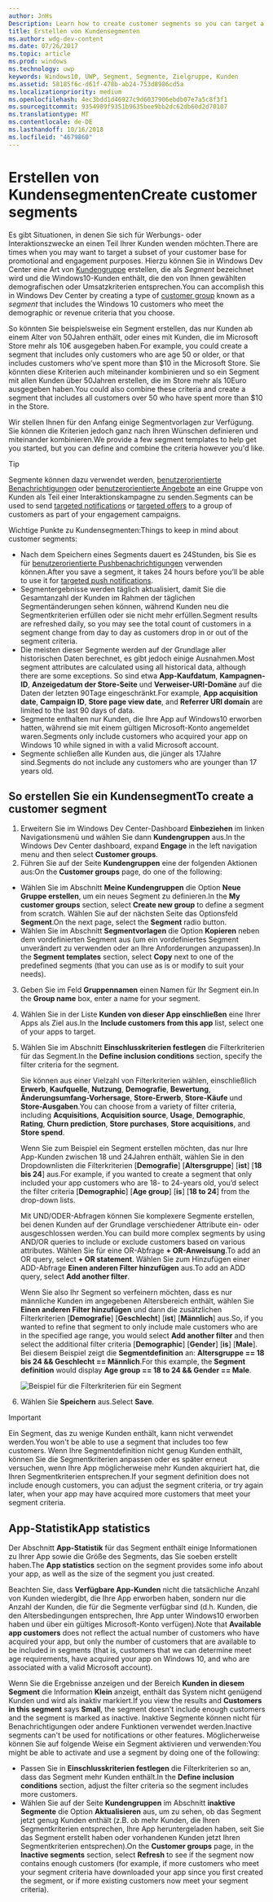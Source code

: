 ```yaml
---
author: JnHs
Description: Learn how to create customer segments so you can target a subset of your customer base for promotional or engagement purposes.
title: Erstellen von Kundensegmenten
ms.author: wdg-dev-content
ms.date: 07/26/2017
ms.topic: article
ms.prod: windows
ms.technology: uwp
keywords: Windows10, UWP, Segment, Segmente, Zielgruppe, Kunden
ms.assetid: 58185f6c-d61f-478b-ab24-753d8986cd5a
ms.localizationpriority: medium
ms.openlocfilehash: 4ec3bdd1d46927c9d6037906ebdb07e7a5c8f3f1
ms.sourcegitcommit: 9354909f9351b9635bee9bb2dc62db60d2d70107
ms.translationtype: MT
ms.contentlocale: de-DE
ms.lasthandoff: 10/16/2018
ms.locfileid: "4679860"
---
```

# <a name="create-customer-segments"></a><span data-ttu-id="d83aa-103">Erstellen von Kundensegmenten</span><span class="sxs-lookup"><span data-stu-id="d83aa-103">Create customer segments</span></span>

<span data-ttu-id="d83aa-104">Es gibt Situationen, in denen Sie sich für Werbungs- oder Interaktionszwecke an einen Teil Ihrer Kunden wenden möchten.</span><span class="sxs-lookup"><span data-stu-id="d83aa-104">There are times when you may want to target a subset of your customer base for promotional and engagement purposes.</span></span> <span data-ttu-id="d83aa-105">Hierzu können Sie in Windows Dev Center eine Art von [Kundengruppe](create-customer-groups.md) erstellen, die als *Segment* bezeichnet wird und die Windows10-Kunden enthält, die den von Ihnen gewählten demografischen oder Umsatzkriterien entsprechen.</span><span class="sxs-lookup"><span data-stu-id="d83aa-105">You can accomplish this in Windows Dev Center by creating a type of [customer group](create-customer-groups.md) known as a *segment* that includes the Windows 10 customers who meet the demographic or revenue criteria that you choose.</span></span>

<span data-ttu-id="d83aa-106">So könnten Sie beispielsweise ein Segment erstellen, das nur Kunden ab einem Alter von 50Jahren enthält, oder eines mit Kunden, die im Microsoft Store mehr als 10€ ausgegeben haben.</span><span class="sxs-lookup"><span data-stu-id="d83aa-106">For example, you could create a segment that includes only customers who are age 50 or older, or that includes customers who’ve spent more than $10 in the Microsoft Store.</span></span> <span data-ttu-id="d83aa-107">Sie könnten diese Kriterien auch miteinander kombinieren und so ein Segment mit allen Kunden über 50Jahren erstellen, die im Store mehr als 10Euro ausgegeben haben.</span><span class="sxs-lookup"><span data-stu-id="d83aa-107">You could also combine these criteria and create a segment that includes all customers over 50 who have spent more than $10 in the Store.</span></span> 

<span data-ttu-id="d83aa-108">Wir stellen Ihnen für den Anfang einige Segmentvorlagen zur Verfügung. Sie können die Kriterien jedoch ganz nach Ihren Wünschen definieren und miteinander kombinieren.</span><span class="sxs-lookup"><span data-stu-id="d83aa-108">We provide a few segment templates to help get you started, but you can define and combine the criteria however you'd like.</span></span>

> [!TIP]
> <span data-ttu-id="d83aa-109">Segmente können dazu verwendet werden, [benutzerorientierte Benachrichtigungen](send-push-notifications-to-your-apps-customers.md) oder [benutzerorientierte Angebote](use-targeted-offers-to-maximize-engagement-and-conversions.md) an eine Gruppe von Kunden als Teil einer Interaktionskampagne zu senden.</span><span class="sxs-lookup"><span data-stu-id="d83aa-109">Segments can be used to send [targeted notifications](send-push-notifications-to-your-apps-customers.md) or [targeted offers](use-targeted-offers-to-maximize-engagement-and-conversions.md) to a group of customers as part of your engagement campaigns.</span></span>

<span data-ttu-id="d83aa-110">Wichtige Punkte zu Kundensegmenten:</span><span class="sxs-lookup"><span data-stu-id="d83aa-110">Things to keep in mind about customer segments:</span></span>
- <span data-ttu-id="d83aa-111">Nach dem Speichern eines Segments dauert es 24Stunden, bis Sie es für [benutzerorientierte Pushbenachrichtigungen](send-push-notifications-to-your-apps-customers.md) verwenden können.</span><span class="sxs-lookup"><span data-stu-id="d83aa-111">After you save a segment, it takes 24 hours before you’ll be able to use it for [targeted push notifications](send-push-notifications-to-your-apps-customers.md).</span></span>
- <span data-ttu-id="d83aa-112">Segmentergebnisse werden täglich aktualisiert, damit Sie die Gesamtanzahl der Kunden im Rahmen der täglichen Segmentänderungen sehen können, während Kunden neu die Segmentkriterien erfüllen oder sie nicht mehr erfüllen.</span><span class="sxs-lookup"><span data-stu-id="d83aa-112">Segment results are refreshed daily, so you may see the total count of customers in a segment change from day to day as customers drop in or out of the segment criteria.</span></span>
- <span data-ttu-id="d83aa-113">Die meisten dieser Segmente werden auf der Grundlage aller historischen Daten berechnet, es gibt jedoch einige Ausnahmen.</span><span class="sxs-lookup"><span data-stu-id="d83aa-113">Most segment attributes are calculated using all historical data, although there are some exceptions.</span></span> <span data-ttu-id="d83aa-114">So sind etwa **App-Kaufdatum**, **Kampagnen-ID**, **Anzeigedatum der Store-Seite** und **Verweiser-URI-Domäne** auf die Daten der letzten 90Tage eingeschränkt.</span><span class="sxs-lookup"><span data-stu-id="d83aa-114">For example, **App acquisition date**, **Campaign ID**, **Store page view date**, and **Referrer URI domain** are limited to the last 90 days of data.</span></span>
- <span data-ttu-id="d83aa-115">Segmente enthalten nur Kunden, die Ihre App auf Windows10 erworben hatten, während sie mit einem gültigen Microsoft-Konto angemeldet waren.</span><span class="sxs-lookup"><span data-stu-id="d83aa-115">Segments only include customers who acquired your app on Windows 10 while signed in with a valid Microsoft account.</span></span> 
- <span data-ttu-id="d83aa-116">Segmente schließen alle Kunden aus, die jünger als 17Jahre sind.</span><span class="sxs-lookup"><span data-stu-id="d83aa-116">Segments do not include any customers who are younger than 17 years old.</span></span>

## <a name="to-create-a-customer-segment"></a><span data-ttu-id="d83aa-117">So erstellen Sie ein Kundensegment</span><span class="sxs-lookup"><span data-stu-id="d83aa-117">To create a customer segment</span></span>

1.  <span data-ttu-id="d83aa-118">Erweitern Sie im Windows Dev Center-Dashboard **Einbeziehen** im linken Navigationsmenü und wählen Sie dann **Kundengruppen** aus.</span><span class="sxs-lookup"><span data-stu-id="d83aa-118">In the Windows Dev Center dashboard, expand **Engage** in the left navigation menu and then select **Customer groups**.</span></span>
2.  <span data-ttu-id="d83aa-119">Führen Sie auf der Seite **Kundengruppen** eine der folgenden Aktionen aus:</span><span class="sxs-lookup"><span data-stu-id="d83aa-119">On the **Customer groups** page, do one of the following:</span></span>
 - <span data-ttu-id="d83aa-120">Wählen Sie im Abschnitt **Meine Kundengruppen** die Option **Neue Gruppe erstellen**, um ein neues Segment zu definieren.</span><span class="sxs-lookup"><span data-stu-id="d83aa-120">In the **My customer groups** section, select **Create new group** to define a segment from scratch.</span></span> <span data-ttu-id="d83aa-121">Wählen Sie auf der nächsten Seite das Optionsfeld **Segment**.</span><span class="sxs-lookup"><span data-stu-id="d83aa-121">On the next page, select the **Segment** radio button.</span></span>
 - <span data-ttu-id="d83aa-122">Wählen Sie im Abschnitt **Segmentvorlagen** die Option **Kopieren** neben dem vordefinierten Segment aus (um ein vordefiniertes Segment unverändert zu verwenden oder an Ihre Anforderungen anzupassen).</span><span class="sxs-lookup"><span data-stu-id="d83aa-122">In the **Segment templates** section, select **Copy** next to one of the predefined segments (that you can use as is or modify to suit your needs).</span></span>
3.  <span data-ttu-id="d83aa-123">Geben Sie im Feld **Gruppennamen** einen Namen für Ihr Segment ein.</span><span class="sxs-lookup"><span data-stu-id="d83aa-123">In the **Group name** box, enter a name for your segment.</span></span>
4.  <span data-ttu-id="d83aa-124">Wählen Sie in der Liste **Kunden von dieser App einschließen** eine Ihrer Apps als Ziel aus.</span><span class="sxs-lookup"><span data-stu-id="d83aa-124">In the **Include customers from this app** list, select one of your apps to target.</span></span>
5.  <span data-ttu-id="d83aa-125">Wählen Sie im Abschnitt **Einschlusskriterien festlegen** die Filterkriterien für das Segment.</span><span class="sxs-lookup"><span data-stu-id="d83aa-125">In the **Define inclusion conditions** section, specify the filter criteria for the segment.</span></span>

    <span data-ttu-id="d83aa-126">Sie können aus einer Vielzahl von Filterkriterien wählen, einschließlich **Erwerb**, **Kaufquelle**, **Nutzung**, **Demografie**, **Bewertung**, **Änderungsumfang-Vorhersage**, **Store-Erwerb**, **Store-Käufe** und **Store-Ausgaben**.</span><span class="sxs-lookup"><span data-stu-id="d83aa-126">You can choose from a variety of filter criteria, including **Acquisitions**, **Acquisition source**, **Usage**, **Demographic**, **Rating**, **Churn prediction**, **Store purchases**, **Store acquisitions**, and **Store spend**.</span></span>

    <span data-ttu-id="d83aa-127">Wenn Sie zum Beispiel ein Segment erstellen möchten, das nur Ihre App-Kunden zwischen 18 und 24Jahren enthält, wählen Sie in den Dropdownlisten die Filterkriterien [**Demografie**] [**Altersgruppe**] [**ist**] [**18 bis 24**] aus.</span><span class="sxs-lookup"><span data-stu-id="d83aa-127">For example, if you wanted to create a segment that only included your app customers who are 18- to 24-years old, you’d select the filter criteria [**Demographic**] [**Age group**] [**is**] [**18 to 24**] from the drop-down lists.</span></span>

    <span data-ttu-id="d83aa-128">Mit UND/ODER-Abfragen können Sie komplexere Segmente erstellen, bei denen Kunden auf der Grundlage verschiedener Attribute ein- oder ausgeschlossen werden.</span><span class="sxs-lookup"><span data-stu-id="d83aa-128">You can build more complex segments by using AND/OR queries to include or exclude customers based on various attributes.</span></span> <span data-ttu-id="d83aa-129">Wählen Sie für eine OR-Abfrage **+ OR-Anweisung**.</span><span class="sxs-lookup"><span data-stu-id="d83aa-129">To add an OR query, select **+ OR statement**.</span></span> <span data-ttu-id="d83aa-130">Wählen Sie zum Hinzufügen einer ADD-Abfrage **Einen anderen Filter hinzufügen** aus.</span><span class="sxs-lookup"><span data-stu-id="d83aa-130">To add an ADD query, select **Add another filter**.</span></span>

    <span data-ttu-id="d83aa-131">Wenn Sie also Ihr Segment so verfeinern möchten, dass es nur männliche Kunden im angegebenen Altersbereich enthält, wählen Sie **Einen anderen Filter hinzufügen** und dann die zusätzlichen Filterkriterien [**Demografie**] [**Geschlecht**] [**ist**] [**Männlich**] aus.</span><span class="sxs-lookup"><span data-stu-id="d83aa-131">So, if you wanted to refine that segment to only include male customers who are in the specified age range, you would select **Add another filter** and then select the additional filter criteria [**Demographic**] [**Gender**] [**is**] [**Male**].</span></span> <span data-ttu-id="d83aa-132">Bei diesem Beispiel zeigt die **Segmentdefinition** an: **Altersgruppe == 18 bis 24 && Geschlecht == Männlich**.</span><span class="sxs-lookup"><span data-stu-id="d83aa-132">For this example, the **Segment definition** would display **Age group == 18 to 24 && Gender == Male**.</span></span>

    ![Beispiel für die Filterkriterien für ein Segment](images/create-segment-inclusions.png)
6. <span data-ttu-id="d83aa-134">Wählen Sie **Speichern** aus.</span><span class="sxs-lookup"><span data-stu-id="d83aa-134">Select **Save**.</span></span>

> [!IMPORTANT]
> <span data-ttu-id="d83aa-135">Ein Segment, das zu wenige Kunden enthält, kann nicht verwendet werden.</span><span class="sxs-lookup"><span data-stu-id="d83aa-135">You won't be able to use a segment that includes too few customers.</span></span> <span data-ttu-id="d83aa-136">Wenn Ihre Segmentdefinition nicht genug Kunden enthält, können Sie die Segmentkriterien anpassen oder es später erneut versuchen, wenn Ihre App möglicherweise mehr Kunden akquiriert hat, die Ihren Segmentkriterien entsprechen.</span><span class="sxs-lookup"><span data-stu-id="d83aa-136">If your segment definition does not include enough customers, you can adjust the segment criteria, or try again later, when your app may have acquired more customers that meet your segment criteria.</span></span>


## <a name="app-statistics"></a><span data-ttu-id="d83aa-137">App-Statistik</span><span class="sxs-lookup"><span data-stu-id="d83aa-137">App statistics</span></span>

<span data-ttu-id="d83aa-138">Der Abschnitt **App-Statistik** für das Segment enthält einige Informationen zu Ihrer App sowie die Größe des Segments, das Sie soeben erstellt haben.</span><span class="sxs-lookup"><span data-stu-id="d83aa-138">The **App statistics** section on the segment provides some info about your app, as well as the size of the segment you just created.</span></span>

<span data-ttu-id="d83aa-139">Beachten Sie, dass **Verfügbare App-Kunden** nicht die tatsächliche Anzahl von Kunden wiedergibt, die Ihre App erworben haben, sondern nur die Anzahl der Kunden, die für die Segmente verfügbar sind (d.h. Kunden, die den Altersbedingungen entsprechen, Ihre App unter Windows10 erworben haben und über ein gültiges Microsoft-Konto verfügen).</span><span class="sxs-lookup"><span data-stu-id="d83aa-139">Note that **Available app customers** does not reflect the actual number of customers who have acquired your app, but only the number of customers that are available to be included in segments (that is, customers that we can determine meet age requirements, have acquired your app on Windows 10, and who are associated with a valid Microsoft account).</span></span>

<span data-ttu-id="d83aa-140">Wenn Sie die Ergebnisse anzeigen und der Bereich **Kunden in diesem Segment** die Information **Klein** anzeigt, enthält das System nicht genügend Kunden und wird als inaktiv markiert.</span><span class="sxs-lookup"><span data-stu-id="d83aa-140">If you view the results and **Customers in this segment** says **Small**, the segment doesn't include enough customers and the segment is marked as inactive.</span></span> <span data-ttu-id="d83aa-141">Inaktive Segmente können nicht für Benachrichtigungen oder andere Funktionen verwendet werden.</span><span class="sxs-lookup"><span data-stu-id="d83aa-141">Inactive segments can't be used for notifications or other features.</span></span> <span data-ttu-id="d83aa-142">Möglicherweise können Sie auf folgende Weise ein Segment aktivieren und verwenden:</span><span class="sxs-lookup"><span data-stu-id="d83aa-142">You might be able to activate and use a segment by doing one of the following:</span></span>

- <span data-ttu-id="d83aa-143">Passen Sie in **Einschlusskriterien festlegen** die Filterkriterien so an, dass das Segment mehr Kunden enthält.</span><span class="sxs-lookup"><span data-stu-id="d83aa-143">In the **Define inclusion conditions** section, adjust the filter criteria so the segment includes more customers.</span></span>
- <span data-ttu-id="d83aa-144">Wählen Sie auf der Seite **Kundengruppen** im Abschnitt **inaktive Segmente** die Option **Aktualisieren** aus, um zu sehen, ob das Segment jetzt genug Kunden enthält (z.B. ob mehr Kunden, die Ihren Segmentkriterien entsprechen, Ihre App heruntergeladen haben, seit Sie das Segment erstellt haben oder vorhandenen Kunden jetzt Ihren Segmentkriterien entsprechen).</span><span class="sxs-lookup"><span data-stu-id="d83aa-144">On the **Customer groups** page, in the **Inactive segments** section, select **Refresh** to see if the segment now contains enough customers (for example, if more customers who meet your segment criteria have downloaded your app since you first created the segment, or if more existing customers now meet your segment criteria).</span></span>
